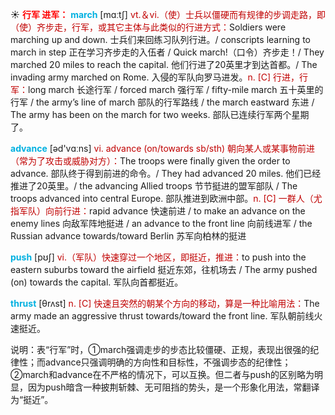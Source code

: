 ☀ <font color="red">**行军 进军：**</font>
<font color="sky blue">**march**</font> [mɑːtʃ] 
<font color="#c00000">vt.＆vi.（使）士兵以僵硬而有规律的步调走路，即（使）齐步走，行军，或其它主体与此类似的行进方式：</font>Soldiers were marching up and down. 士兵们来回练习队列行进。/ conscripts learning to march in step 正在学习齐步走的入伍者 / Quick march!（口令）齐步走！/ They marched 20 miles to reach the capital. 他们行进了20英里才到达首都。/ The invading army marched on Rome. 入侵的军队向罗马进发。<font color="#c00000">n. [C] 行进，行军：</font>long march 长途行军 / forced march 强行军 / fifty-mile march 五十英里的行军 / the army’s line of march 部队的行军路线 / the march eastward 东进 / The army has been on the march for two weeks. 部队已连续行军两个星期了。

<font color="sky blue">**advance**</font> [əd'vɑːns] 
<font color="#c00000">vi. advance (on/towards sb/sth) 朝向某人或某事物前进（常为了攻击或威胁对方）：</font>The troops were finally given the order to advance. 部队终于得到前进的命令。/ They had advanced 20 miles. 他们已经推进了20英里。/ the advancing Allied troops 节节挺进的盟军部队 / The troops advanced into central Europe. 部队推进到欧洲中部。<font color="#c00000">n. [C] 一群人（尤指军队）向前行进：</font>rapid advance 快速前进 / to make an advance on the enemy lines 向敌军阵地挺进 / an advance to the front line 向前线进军 / the Russian advance towards/toward Berlin 苏军向柏林的挺进

<font color="sky blue">**push**</font> [pʊʃ] 
<font color="#c00000">vi.（军队）快速穿过一个地区，即挺近，推进：</font>to push into the eastern suburbs toward the airfield 挺近东郊，往机场去 / The army pushed (on) towards the capital. 军队向首都挺近。 
           
<font color="sky blue">**thrust**</font> [θrʌst]
<font color="#c00000">n. [C] 快速且突然的朝某个方向的移动，算是一种比喻用法：</font>The army made an aggressive thrust towards/toward the front line. 军队朝前线火速挺近。

说明：表“行军”时，①march强调走步的步态比较僵硬、正规，表现出很强的纪律性；而advance只强调明确的方向性和目标性，不强调步态的纪律性；②march和advance在不严格的情况下，可以互换。但二者与push的区别略为明显，因为push暗含一种披荆斩棘、无可阻挡的势头，是一个形象化用法，常翻译为“挺近”。
